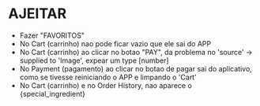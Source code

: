 # AJEITAR

* Fazer "FAVORITOS"
* No Cart (carrinho) nao pode ficar vazio que ele sai do APP
* No Cart (carrinho) ao clicar no botao "PAY", da problema no 'source' -> supplied to 'Image', expear um type [number]
* No Payment (pagamento) ao clicar no botao de pagar sai do aplicativo, como se tivesse reiniciando o APP e limpando o 'Cart'
* No Cart (carrinho) e no Order History, nao aparece o {special_ingredient}
            